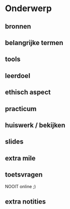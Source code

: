 # Onderwerp

## bronnen

## belangrijke termen

## tools

## leerdoel

## ethisch aspect

## practicum

## huiswerk / bekijken

## slides

## extra mile

## toetsvragen
NOOIT online ;)

## extra notities